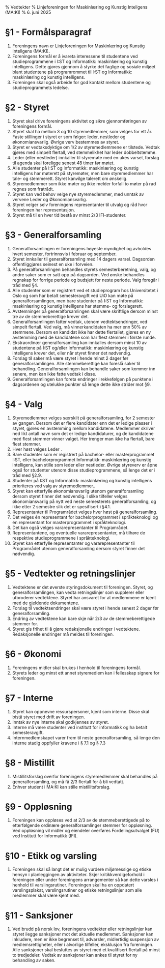 % Vedtekter
% Linjeforeningen for Maskinlæring og Kunstig Intellgens (MA:KI)
% 6. juni 2025

# §1 - Formålsparagraf
1. Foreningens navn er Linjeforeningen for Maskinlæring og Kunstig Intellgens (MA:KI).
2. Foreningens formål er å ivareta interessene til studentene ved studieprogrammene i I:ST og Informatikk: maskinlæring og kunstig intelligens. Dette gjøres gjennom å styrke det faglige og sosiale miljøet blant studentene på programrommet til I:ST og Informatikk: maskinlæring og kunstig intelligens.
3. Foreningen skal også arbeide for god kontakt mellom studentene og studieprogrammets ledelse.

# §2 - Styret
1. Styret skal drive foreningens aktivitet og sikre gjennomføringen av foreningens formål.
2. Styret skal ha mellom 3 og 10 styremedlemmer, som velges for ett år. Faste stillinger i styret er som følger: leder, nestleder og økonomiansvarlig. Øvrige verv bestemmes av styret.
3. Styret er vedtaksdyktige om 1/2 av styremedlemmene er tilstede. Vedtak gjøres med simpelt flertall, ved stemmelikhet har leder dobbeltstemme.
4. Leder (eller nestleder) innkaller til styremøte med en ukes varsel, forslag til agenda skal foreligge senest 48 timer før møtet.
5. Alle studenter på I:ST og Informatikk: maskinlæring og kunstig intelligens har møterett på styremøter, men bare styremedlemmer har tale- og stemmerett. Styret kanvilge talerett om ønskelig.
6. Styremedlemmer som ikke møter og ikke melder forfall to møter på rad regnes som fratrådt.
7. Styret kan ved behov velge nye styremedlemmer, med unntak av vervene Leder og Økonomiansvarlig.
8. Styret velger selv foreningens representanter til utvalg og råd hvor foreningen har representasjon.
9. Styret må til en hver tid bestå av minst 2/3 IFI-studenter.

# §3 - Generalforsamling
1. Generalforsamlingen er foreningens høyeste myndighet og avholdes hvert semester, fortrinnsvis i februar og september.
2. Styret innkaller til generalforsamling med 14 dagers varsel. Dagsorden offentliggjøres seinest en uke i forveien.
3. På generalforsamlingen behandles styrets semesterberetning, valg, og andre saker som er satt opp på dagsorden. Ved ønske behandles regnskap for forrige periode og budsjett for neste periode. Valg foregår i tråd med §4. 
4. Alle studenter som er registrert ved et studieprogram hos Universitetet i Oslo og som har betalt semesteravgift ved UiO kan møte på generalforsamlingen, men bare studenter på I:ST og Informatikk: maskinlæring og kunstig intelligens har stemme- og forslagsrett.
5. Avstemninger på generalforsamlingen skal være skriftlige dersom minst tre av de stemmeberettige krever det.
6. Generalforsamlingen fatter vedtak, utenom vedtektsendringer, ved simpelt flertall. Ved valg, må vinnerkandidaten ha mer enn 50% av stemmene. Dersom en kandidat ikke har dette flertallet, gjøres en ny avstemming med de kandidatene som har flest stemmer i første runde.
7. Ekstraordinær generalforsamling kan innkalles dersom minst 10 av studentene på I:ST og/eller Informatikk: maskinlæring og kunstig intelligens krever det, eller når styret finner det nødvendig.
8. Forslag til saker må være styret i hende minst 2 dager før generalforsamlingen. Alle stemmeberettige kan foreslå saker til behandling. Generalforsamlingen kan behandle saker som kommer inn senere, men kan ikke fatte vedtak i disse.
9. Generalforsamlingen kan foreta endringer i rekkefølgen på punktene i dagsordenen og utelukke punkter så lenge dette ikke strider mot §9.

# §4 - Valg
1. Styremedlemmer velges særskilt på generalforsamling, for 2 semester av gangen. Dersom det er flere kandidater enn det er ledige plasser i styret, gjøres en avstemming mellom kandidatene. Medlemmer skriver ned likt antall navn som det er ledige kandidaturer, og de kandidatene med flest stemmer vinner valget. Her trenger man ikke ha flertall, bare flest stemmer.
2. Hver høst velges Leder .
3. Bare studenter som er registrert på bachelor- eller masterprogrammet I:ST, eller bachelorprogrammet Informatikk: maskinlæring og kunstig intelligens, kan stille som leder eller nestleder. Øvrige styreverv er åpne også for studenter utenom disse studieprogrammene, så lenge det er i tråd med §2.9.
4. Studenter på I:ST og Informatikk: maskinlæring og kunstig intelligens prioriteres ved valg av styremedlemmer..
5. Styret kan etterfylle økonomiansvarlig utenom generalforsamling dersom styret finner det nødvendig. I slike tilfeller velges økonomiansvarlig på nytt ved neste semesterets generalforsamling, og ikke etter 2 semestre slik det er spesifisert i §4.1. 
6. Representanter til Programrådet velges hver høst på generalforsamling.
7. Det velges én representant for bachelorprogrammet i språkteknologi og én representant for masterprogrammet i språkteknologi.
8. Det kan også velges vararepresentanter til Programrådet.
9. Representantene, og eventuelle vararepresentanter, må tilhøre de respektive studieprogrammene i språkteknologi.
10. Styret kan etterfylle representanter og vararepresentanter til Programrådet utenom generalforsamling dersom styret finner det nødvendig.

# §5 - Vedtekter og retningslinjer
1. Vedtektene er det øverste styringsdokument til foreningen. Styret, og generalforsamlingen, kan vedta retningslinjer som supplerer eller utbroderer vedtektene. Styret har ansvaret for at medlemmene er kjent med de gjeldende dokumentene. 
2. Forslag til vedtektsendringer skal være styret i hende senest 2 dager før generalforsamling.
3. Endring av vedtektene kan bare skje når 2/3 av de stemmeberettigede stemmer for.
4. Styret gis frihet til å gjøre redaksjonelle endringer i vedtektene. Redaksjonelle endringer må meldes til foreningen.

# §6 - Økonomi
1. Foreningens midler skal brukes i henhold til foreningens formål.
2. Styrets leder og minst ett annet styremedlem kan i fellesskap signere for foreningen.

# §7 - Interne 
1. Styret kan oppnevne ressurspersoner, kjent som interne. Disse skal bistå styret med drift av foreningen. 
2. Inntak av nye interne skal godkjennes av styret.
3. Interne må være studenter ved institutt for informatikk og ha betalt semesteravgift.
4. Internmedlemskapet varer frem til neste generalforsamling, så lenge den interne stadig oppfyller kravene i § 7.1 og § 7.3

# §8 - Mistillit
1. Mistillitsforslag overfor foreningens styremedlemmer skal behandles på generalforsamling, og må få 2/3 flertall for å bli vedtatt.
2. Enhver student i MA:KI kan stille mistillitsforslag.

# §9 - Oppløsning
1. Foreningen kan oppløses ved at 2/3 av de stemmeberettigede på to etterfølgende ordinære generalforsamlinger stemmer for oppløsning. Ved oppløsning vil midler og eiendeler overføres Fordelingsutvalget (FU) ved Institutt for Informatikk (IFI).

# §10 - Etikk og varsling
1. Foreningen skal så langt det er mulig vurdere miljømessige og etiske hensyn i planleggingen av aktiviteter. Skjer kritikkverdigeforhold i foreningen eller under foreningens arrangementer så kan dette varsles i henhold til varslingsrutiner. 
Foreningen skal ha en oppdatert varslingsplakat, varslingsrutiner og etiske retningslinjer som alle medlemmer skal være kjent med. 

# §11 - Sanksjoner
1. Ved brudd på norsk lov, foreningens vedtekter eller retningslinjer kan styret ilegge sanksjoner mot det aktuelle medlemmet. Sanksjoner kan inkludere, men er ikke begrenset til, advarsler, midlertidig suspensjon av medlemsrettigheter, eller i alvorlige tilfeller, eksklusjon fra foreningen. Alle sanksjoner skal besluttes av styret med et kvalifisert flertall på minst to tredjedeler.
Vedtak av sanksjoner kan ankes til styret for ny behandling av saken.
